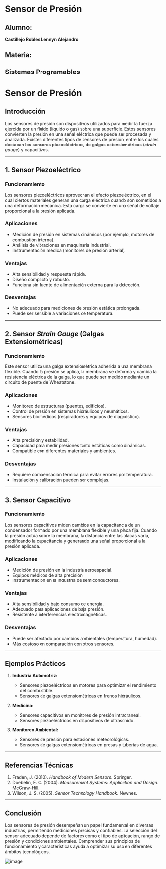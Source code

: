 # **Sensor de Presión**

## **Alumno:**  
**Castillejo Robles Lennyn Alejandro**  

## **Materia:**  
**Sistemas Programables**  
---
# Sensor de Presión

## Introducción
Los sensores de presión son dispositivos utilizados para medir la fuerza ejercida por un fluido (líquido o gas) sobre una superficie. Estos sensores convierten la presión en una señal eléctrica que puede ser procesada y analizada. Existen diferentes tipos de sensores de presión, entre los cuales destacan los sensores piezoeléctricos, de galgas extensiométricas (*strain gauge*) y capacitivos.

---

## 1. Sensor Piezoeléctrico
### Funcionamiento
Los sensores piezoeléctricos aprovechan el efecto piezoeléctrico, en el cual ciertos materiales generan una carga eléctrica cuando son sometidos a una deformación mecánica. Esta carga se convierte en una señal de voltaje proporcional a la presión aplicada.

### Aplicaciones
- Medición de presión en sistemas dinámicos (por ejemplo, motores de combustión interna).
- Análisis de vibraciones en maquinaria industrial.
- Instrumentación médica (monitores de presión arterial).

### Ventajas
- Alta sensibilidad y respuesta rápida.
- Diseño compacto y robusto.
- Funciona sin fuente de alimentación externa para la detección.

### Desventajas
- No adecuado para mediciones de presión estática prolongada.
- Puede ser sensible a variaciones de temperatura.

---

## 2. Sensor *Strain Gauge* (Galgas Extensiométricas)
### Funcionamiento
Este sensor utiliza una galga extensiométrica adherida a una membrana flexible. Cuando la presión se aplica, la membrana se deforma y cambia la resistencia eléctrica de la galga, lo que puede ser medido mediante un circuito de puente de Wheatstone.

### Aplicaciones
- Monitoreo de estructuras (puentes, edificios).
- Control de presión en sistemas hidráulicos y neumáticos.
- Sensores biomédicos (respiradores y equipos de diagnóstico).

### Ventajas
- Alta precisión y estabilidad.
- Capacidad para medir presiones tanto estáticas como dinámicas.
- Compatible con diferentes materiales y ambientes.

### Desventajas
- Requiere compensación térmica para evitar errores por temperatura.
- Instalación y calibración pueden ser complejas.

---

## 3. Sensor Capacitivo
### Funcionamiento
Los sensores capacitivos miden cambios en la capacitancia de un condensador formado por una membrana flexible y una placa fija. Cuando la presión actúa sobre la membrana, la distancia entre las placas varía, modificando la capacitancia y generando una señal proporcional a la presión aplicada.

### Aplicaciones
- Medición de presión en la industria aeroespacial.
- Equipos médicos de alta precisión.
- Instrumentación en la industria de semiconductores.

### Ventajas
- Alta sensibilidad y bajo consumo de energía.
- Adecuado para aplicaciones de baja presión.
- Resistente a interferencias electromagnéticas.

### Desventajas
- Puede ser afectado por cambios ambientales (temperatura, humedad).
- Más costoso en comparación con otros sensores.

---

## Ejemplos Prácticos
1. **Industria Automotriz:**
   - Sensores piezoeléctricos en motores para optimizar el rendimiento del combustible.
   - Sensores de galgas extensiométricas en frenos hidráulicos.

2. **Medicina:**
   - Sensores capacitivos en monitores de presión intracraneal.
   - Sensores piezoeléctricos en dispositivos de ultrasonido.

3. **Monitoreo Ambiental:**
   - Sensores de presión para estaciones meteorológicas.
   - Sensores de galgas extensiométricas en presas y tuberías de agua.

---

## Referencias Técnicas
1. Fraden, J. (2010). *Handbook of Modern Sensors*. Springer.
2. Doebelin, E. O. (2004). *Measurement Systems: Application and Design*. McGraw-Hill.
3. Wilson, J. S. (2005). *Sensor Technology Handbook*. Newnes.

---

## Conclusión
Los sensores de presión desempeñan un papel fundamental en diversas industrias, permitiendo mediciones precisas y confiables. La selección del sensor adecuado depende de factores como el tipo de aplicación, rango de presión y condiciones ambientales. Comprender sus principios de funcionamiento y características ayuda a optimizar su uso en diferentes ámbitos tecnológicos.

![image](https://github.com/user-attachments/assets/331e7359-5860-47ef-a462-ec5e1bd2e67d)
